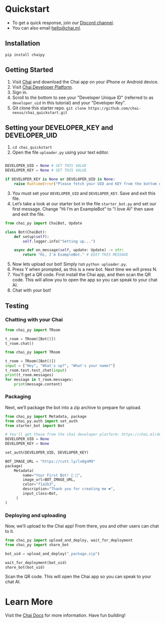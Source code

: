 # Quickstart

* To get a quick response, join our [Discord channel](https://discord.com/invite/YfrVwBtYWb).
* You can also email hello@chai.ml.

## Installation
`pip install chaipy`

## Getting Started
1. Visit [Chai](https://chai.ml/) and download the Chai app on your iPhone or Android device. 
2. Visit [Chai Developer Platform](https://chai.ml/dev).
3. Sign in.
4. Scroll to the bottom to see your "Developer Unique ID" (referred to as `developer_uid` in this tutorial) and your "Developer Key".
5. Git clone this starter repo. `git clone https://github.com/chai-nexus/chai_quickstart.git`

## Setting your DEVELOPER_KEY and DEVELOPER_UID
1. `cd chai_quickstart`
2. Open the file `uploader.py` using your text editor.

```python

DEVELOPER_UID = None # SET THIS VALUE
DEVELOPER_KEY = None # SET THIS VALUE

if DEVELOPER_KEY is None or DEVELOPER_UID is None:
    raise RuntimeError("Please fetch your UID and KEY from the bottom of the Chai Developer Platform. https://chai.ml/dev")

```

3. You must set your `DEVELOPER_UID` and `DEVELOPER_KEY`. Save and exit this file.
4. Let’s take a look at our starter bot in the file `starter_bot.py` and set our first message. Change "Hi I’m an ExampleBot" to "I love AI" then save and exit the file.
```python
from chai_py import ChaiBot, Update

class Bot(ChaiBot):
    def setup(self):
        self.logger.info("Setting up...")

    async def on_message(self, update: Update) -> str:
        return "Hi, I'm ExampleBot." # EDIT THIS MESSAGE
```

5. Now lets upload our bot! Simply run `python uploader.py`.
6. Press Y when prompted, as this is a new bot. Next time we will press N.
7. You’ll get a QR code. First install the Chai app, and then scan the QR code. This will allow you to open the app so you can speak to your chat AI.
8. Chat with your bot! 

## Testing
### Chatting with your Chai

```python
from chai_py import TRoom

t_room = TRoom([Bot()])
t_room.chat()
```

```python
from chai_py import TRoom

t_room = TRoom([Bot()])
input = ["Hey", "What's up?", "What's your name?"]
t_room.test.test_chat(input)
print(t_room.messages)
for message in t_room.messages:
	print(message.content)
```

### Packaging

Next, we’ll package the bot into a zip archive to prepare for upload.

```python
from chai_py import Metadata, package
from chai_py.auth import set_auth
from starter_bot import Bot

# You'll get these from the chai developer platform: https://chai.ml/dev
DEVELOPER_UID = None
DEVELOPER_KEY = None

set_auth(DEVELOPER_UID, DEVELOPER_KEY)

BOT_IMAGE_URL = "https://cutt.ly/lx0gnM9"
package(
    Metadata(
        name="Your First Bot! 🎉 🤖",
        image_url=BOT_IMAGE_URL,
        color="f1a2b3",
        description="Thank you for creating me ❤️",
        input_class=Bot,
     )
)
```

### Deploying and uploading

Now, we’ll upload to the Chai app! From there, you and other users can chat to it.

```python
from chai_py import upload_and_deploy, wait_for_deployment
from chai_py import share_bot

bot_uid = upload_and_deploy("_package.zip")

wait_for_deployment(bot_uid)
share_bot(bot_uid)
```

Scan the QR code. This will open the Chai app so you can speak to your chat AI.

# Learn More
Visit the [Chai Docs](https://chai.ml/docs) for more information. Have fun building!
